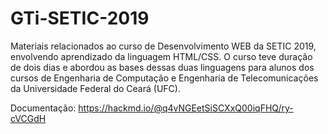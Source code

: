 # GTi-SETIC-2019
Materiais relacionados ao curso de Desenvolvimento WEB da SETIC 2019, envolvendo aprendizado da linguagem HTML/CSS. O curso teve duração de dois dias e abordou as bases dessas duas linguagens para alunos dos cursos de Engenharia de Computação e Engenharia de Telecomunicações da Universidade Federal do Ceará (UFC).

Documentação: https://hackmd.io/@q4vNGEetSiSCXxQ00iqFHQ/ry-cVCGdH
